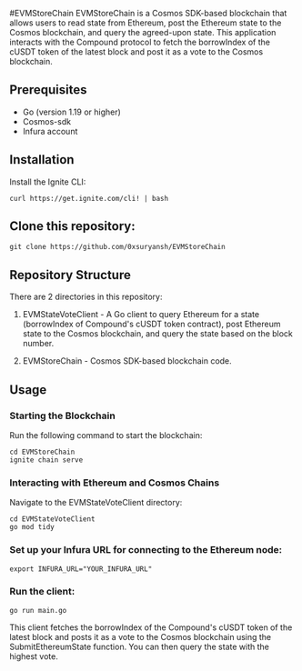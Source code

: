 #EVMStoreChain
EVMStoreChain is a Cosmos SDK-based blockchain that allows users to read state from Ethereum, post the Ethereum state to the Cosmos blockchain, and query the agreed-upon state. This application interacts with the Compound protocol to fetch the borrowIndex of the cUSDT token of the latest block and post it as a vote to the Cosmos blockchain.

## Prerequisites
- Go (version 1.19 or higher)
- Cosmos-sdk
- Infura account

## Installation
Install the Ignite CLI:
```
curl https://get.ignite.com/cli! | bash
```

## Clone this repository:
```
git clone https://github.com/0xsuryansh/EVMStoreChain
```

## Repository Structure
There are 2 directories in this repository:

1. EVMStateVoteClient - A Go client to query Ethereum for a state (borrowIndex of Compound's cUSDT token contract), post Ethereum state to the Cosmos blockchain, and query the state based on the block number.

2. EVMStoreChain - Cosmos SDK-based blockchain code.

## Usage

### Starting the Blockchain
Run the following command to start the blockchain:
```
cd EVMStoreChain
ignite chain serve
```

### Interacting with Ethereum and Cosmos Chains

Navigate to the EVMStateVoteClient directory:
```
cd EVMStateVoteClient
go mod tidy
```

### Set up your Infura URL for connecting to the Ethereum node:
```
export INFURA_URL="YOUR_INFURA_URL"
```

### Run the client:
```
go run main.go
```

This client fetches the borrowIndex of the Compound's cUSDT token of the latest block and posts it as a vote to the Cosmos blockchain using the SubmitEthereumState function. You can then query the state with the highest vote.





